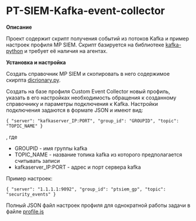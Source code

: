 # PT-SIEM-Kafka-event-collector
**Описание**

Проект содержит скрипт получения событий из потоков Kafka и пример настроек профиля MP SIEM.
Скрипт базируется на библиотеке [kafka-python](https://github.com/dpkp/kafka-python) и требует её наличия на агентах.

**Установка и настройка**

Создать справочник MP SIEM и скопировать в него содержимое скирпта [dicrionary.py](/dicrionary.py).

Создать на базе профиля Custom Event Collector новый профиль, указать в его настройках необходимость обращения к созданному справочнику и параметры подключения к Kafka.
Настройки подключения задаются в формате JSON и имеют вид:

`{
    "server": "kafkaserver_IP:PORT",
    "group_id": "GROUPID",
    "topic": "TOPIC_NAME"
 }`

, где
- GROUPID - имя группы kafka
- TOPIC_NAME - название топика kafka из которого предполагается считывать записи
- kafkaserver_IP:PORT - адрес и порт сервера kafka


Пример настроек:

`{
    "server": "1.1.1.1:9092",
    "group_id": "ptsiem_gp",
    "topic": "security_events"
}`

Полный JSON файл настроек профиля для однократной работы задачи в файле [profile.js](/profile.js)
